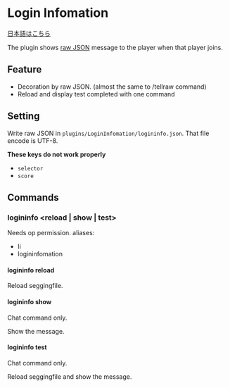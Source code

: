 # Login Infomation

[日本語はこちら][jp]

The plugin shows [raw JSON][rj] message to the player when that player joins.

## Feature

- Decoration by raw JSON. (almost the same to /tellraw command)
- Reload and display test completed with one command

## Setting

Write raw JSON in `plugins/LoginInfomation/logininfo.json`.
That file encode is UTF-8.

**These keys do not work properly**

- `selector`
- `score`

## Commands

### logininfo <reload | show | test>

Needs op permission.
aliases:

- li
- logininfomation

#### logininfo reload

Reload seggingfile.

#### logininfo show

Chat command only.

Show the message.

#### logininfo test

Chat command only.

Reload seggingfile and show the message.

<!-- links -->
[en]:readme.md
[jp]:readme.jp.md
[rj]:https://minecraft.gamepedia.com/Commands#Raw_JSON_text